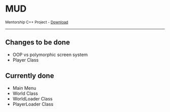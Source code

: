 <h1>MUD</h1>
<small>Mentorship C++ Project - <a href="https://dl.dropboxusercontent.com/u/42151352/MUD/MUD.exe">Download</a></small>
<hr />
<h2>Changes to be done</h2>
<ul>
  <li>OOP vs polymorphic screen system</li>
  <li>Player Class</li>
</ul>

<h2>Currently done</h2>
<ul>
  <li>Main Menu</li>
  <li>World Class</li>
  <li>WorldLoader Class</li>
  <li>PlayerLoader Class</li>
</ul>
